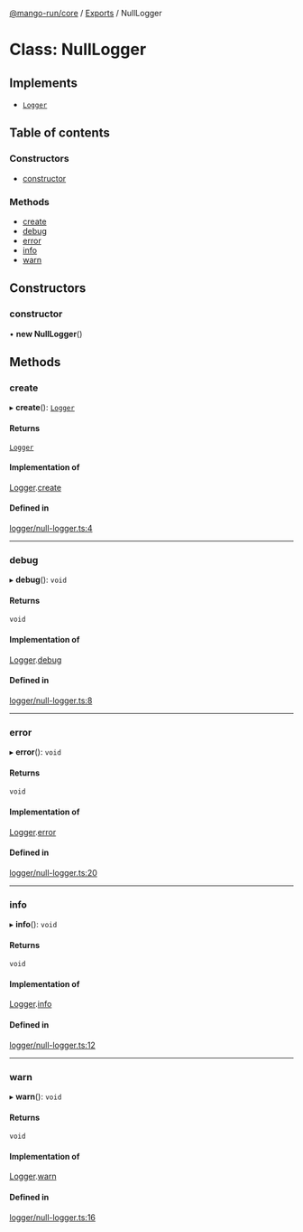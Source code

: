 [@mango-run/core](../README.md) / [Exports](../modules.md) / NullLogger

# Class: NullLogger

## Implements

- [`Logger`](../interfaces/Logger.md)

## Table of contents

### Constructors

- [constructor](NullLogger.md#constructor)

### Methods

- [create](NullLogger.md#create)
- [debug](NullLogger.md#debug)
- [error](NullLogger.md#error)
- [info](NullLogger.md#info)
- [warn](NullLogger.md#warn)

## Constructors

### constructor

• **new NullLogger**()

## Methods

### create

▸ **create**(): [`Logger`](../interfaces/Logger.md)

#### Returns

[`Logger`](../interfaces/Logger.md)

#### Implementation of

[Logger](../interfaces/Logger.md).[create](../interfaces/Logger.md#create)

#### Defined in

[logger/null-logger.ts:4](https://github.com/mango-run/mango-run-core/blob/a90ccad/src/logger/null-logger.ts#L4)

___

### debug

▸ **debug**(): `void`

#### Returns

`void`

#### Implementation of

[Logger](../interfaces/Logger.md).[debug](../interfaces/Logger.md#debug)

#### Defined in

[logger/null-logger.ts:8](https://github.com/mango-run/mango-run-core/blob/a90ccad/src/logger/null-logger.ts#L8)

___

### error

▸ **error**(): `void`

#### Returns

`void`

#### Implementation of

[Logger](../interfaces/Logger.md).[error](../interfaces/Logger.md#error)

#### Defined in

[logger/null-logger.ts:20](https://github.com/mango-run/mango-run-core/blob/a90ccad/src/logger/null-logger.ts#L20)

___

### info

▸ **info**(): `void`

#### Returns

`void`

#### Implementation of

[Logger](../interfaces/Logger.md).[info](../interfaces/Logger.md#info)

#### Defined in

[logger/null-logger.ts:12](https://github.com/mango-run/mango-run-core/blob/a90ccad/src/logger/null-logger.ts#L12)

___

### warn

▸ **warn**(): `void`

#### Returns

`void`

#### Implementation of

[Logger](../interfaces/Logger.md).[warn](../interfaces/Logger.md#warn)

#### Defined in

[logger/null-logger.ts:16](https://github.com/mango-run/mango-run-core/blob/a90ccad/src/logger/null-logger.ts#L16)
